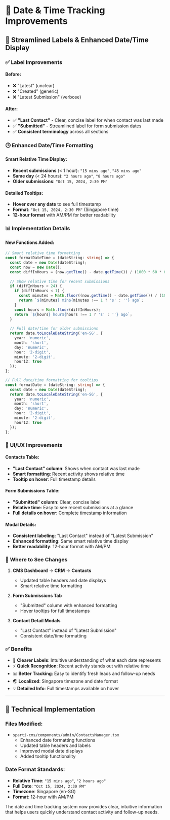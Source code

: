 # 📅 Date & Time Tracking Improvements

## 🎯 **Streamlined Labels & Enhanced Date/Time Display**

### ✅ **Label Improvements**

#### **Before:**
- ❌ "Latest" (unclear)
- ❌ "Created" (generic)
- ❌ "Latest Submission" (verbose)

#### **After:**
- ✅ **"Last Contact"** - Clear, concise label for when contact was last made
- ✅ **"Submitted"** - Streamlined label for form submission dates
- ✅ **Consistent terminology** across all sections

### 🕒 **Enhanced Date/Time Formatting**

#### **Smart Relative Time Display:**
- **Recent submissions** (< 1 hour): `"15 mins ago"`, `"45 mins ago"`
- **Same day** (< 24 hours): `"2 hours ago"`, `"8 hours ago"`
- **Older submissions**: `"Oct 15, 2024, 2:30 PM"`

#### **Detailed Tooltips:**
- **Hover over any date** to see full timestamp
- **Format**: `"Oct 15, 2024, 2:30 PM"` (Singapore time)
- **12-hour format** with AM/PM for better readability

### 📊 **Implementation Details**

#### **New Functions Added:**

```typescript
// Smart relative time formatting
const formatDateTime = (dateString: string) => {
  const date = new Date(dateString);
  const now = new Date();
  const diffInHours = (now.getTime() - date.getTime()) / (1000 * 60 * 60);
  
  // Show relative time for recent submissions
  if (diffInHours < 24) {
    if (diffInHours < 1) {
      const minutes = Math.floor((now.getTime() - date.getTime()) / (1000 * 60));
      return `${minutes} min${minutes !== 1 ? 's' : ''} ago`;
    }
    const hours = Math.floor(diffInHours);
    return `${hours} hour${hours !== 1 ? 's' : ''} ago`;
  }
  
  // Full date/time for older submissions
  return date.toLocaleDateString('en-SG', {
    year: 'numeric',
    month: 'short',
    day: 'numeric',
    hour: '2-digit',
    minute: '2-digit',
    hour12: true
  });
};

// Full date/time formatting for tooltips
const formatDate = (dateString: string) => {
  const date = new Date(dateString);
  return date.toLocaleDateString('en-SG', {
    year: 'numeric',
    month: 'short',
    day: 'numeric',
    hour: '2-digit',
    minute: '2-digit',
    hour12: true
  });
};
```

### 🎨 **UI/UX Improvements**

#### **Contacts Table:**
- **"Last Contact" column**: Shows when contact was last made
- **Smart formatting**: Recent activity shows relative time
- **Tooltip on hover**: Full timestamp details

#### **Form Submissions Table:**
- **"Submitted" column**: Clear, concise label
- **Relative time**: Easy to see recent submissions at a glance
- **Full details on hover**: Complete timestamp information

#### **Modal Details:**
- **Consistent labeling**: "Last Contact" instead of "Latest Submission"
- **Enhanced formatting**: Same smart relative time display
- **Better readability**: 12-hour format with AM/PM

### 📍 **Where to See Changes**

1. **CMS Dashboard** → **CRM** → **Contacts**
   - Updated table headers and date displays
   - Smart relative time formatting

2. **Form Submissions Tab**
   - "Submitted" column with enhanced formatting
   - Hover tooltips for full timestamps

3. **Contact Detail Modals**
   - "Last Contact" instead of "Latest Submission"
   - Consistent date/time formatting

### ✅ **Benefits**

- 🎯 **Clearer Labels**: Intuitive understanding of what each date represents
- ⚡ **Quick Recognition**: Recent activity stands out with relative time
- 📊 **Better Tracking**: Easy to identify fresh leads and follow-up needs
- 🌏 **Localized**: Singapore timezone and date format
- 💡 **Detailed Info**: Full timestamps available on hover

---

## 🔧 **Technical Implementation**

### **Files Modified:**
- `sparti-cms/components/admin/ContactsManager.tsx`
  - Enhanced date formatting functions
  - Updated table headers and labels
  - Improved modal date displays
  - Added tooltip functionality

### **Date Format Standards:**
- **Relative Time**: `"15 mins ago"`, `"2 hours ago"`
- **Full Date**: `"Oct 15, 2024, 2:30 PM"`
- **Timezone**: Singapore (en-SG)
- **Format**: 12-hour with AM/PM

The date and time tracking system now provides clear, intuitive information that helps users quickly understand contact activity and follow-up needs.
